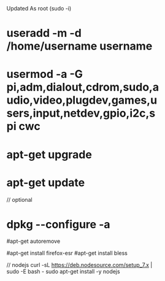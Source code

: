 


<!DOCTYPE html>
<html><head>
<meta http-equiv="content-type" content="text/html; charset=windows-1252"><title>Tri-Tech Skills Center Programs</title>
<meta name="viewport" content="width=device-width, initial-scale=1.0">
<style>
* {
    box-sizing: border-box;
}
.row::after {
    content: "";
    clear: both;
    display: table;
}
[class*="col-"] {
    float: left;
    padding: 15px;
}
html {
    font-family: "Lucida Sans", sans-serif;
}
.header {
    background-color: #000;
    color: #ffffff;
    padding: 5px;
}
.menu ul {
    list-style-type: none;
    margin: 0;
    padding: 0;
}

a{
	  font-family: "Lucida Sans", sans-serif;
	  text-decoration: none;
	  color: #fff;

}

.menu  li  {
    padding: 4px;
    margin-bottom: 7px;
    background-color: #f00;
    color: #ffffff;
    box-shadow: 0 1px 3px rgba(0,0,0,0.12), 0 1px 2px rgba(0,0,0,0.24);
    text-decoration: none;
}
.menu li:hover {
    background-color: #000;
}
.aside {
    background-color: #0099cc;
    padding: 15px;
    color: #ffffff;
    text-align: left;
    font-size: 14px;
    box-shadow: 0 1px 3px rgba(0,0,0,0.12), 0 1px 2px rgba(0,0,0,0.24);
}
.footer {
    background-color: #0099cc;
    color: #ffffff;
    text-align: center;
    font-size: 12px;
    padding: 15px;
}
/* For mobile phones: */
[class*="col-"] {
    width: 100%;
}
@media only screen and (min-width: 768px) {
    /* For desktop: */
    .col-1 {width: 8.33%;}
    .col-2 {width: 16.66%;}
    .col-3 {width: 25%;}
    .col-4 {width: 33.33%;}
    .col-5 {width: 41.66%;}
    .col-6 {width: 50%;}
    .col-7 {width: 58.33%;}
    .col-8 {width: 66.66%;}
    .col-9 {width: 75%;}
    .col-10 {width: 83.33%;}
    .col-11 {width: 91.66%;}
    .col-12 {width: 100%;}
}

</style>
</head>
<body
# rpi
rpi code and configuration
<pre>
Updated 
As root (sudo -i)

# useradd -m -d /home/username  username
# usermod -a -G pi,adm,dialout,cdrom,sudo,audio,video,plugdev,games,users,input,netdev,gpio,i2c,spi cwc

# apt-get upgrade
# apt-get update
// optional
# dpkg --configure -a
#apt-get autoremove

#apt-get install firefox-esr
#apt-get install bless

// nodejs
curl -sL https://deb.nodesource.com/setup_7.x | sudo -E bash -
sudo apt-get install -y nodejs


</pre>


</body>
</html>
